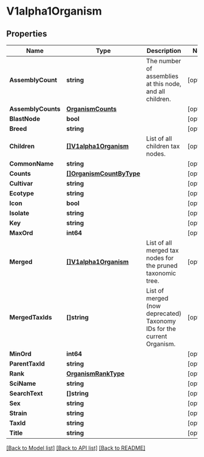 # V1alpha1Organism

## Properties

Name | Type | Description | Notes
------------ | ------------- | ------------- | -------------
**AssemblyCount** | **string** | The number of assemblies at this node, and all children. | [optional] 
**AssemblyCounts** | [**OrganismCounts**](OrganismCounts.md) |  | [optional] 
**BlastNode** | **bool** |  | [optional] 
**Breed** | **string** |  | [optional] 
**Children** | [**[]V1alpha1Organism**](v1alpha1Organism.md) | List of all children tax nodes. | [optional] 
**CommonName** | **string** |  | [optional] 
**Counts** | [**[]OrganismCountByType**](OrganismCountByType.md) |  | [optional] 
**Cultivar** | **string** |  | [optional] 
**Ecotype** | **string** |  | [optional] 
**Icon** | **bool** |  | [optional] 
**Isolate** | **string** |  | [optional] 
**Key** | **string** |  | [optional] 
**MaxOrd** | **int64** |  | [optional] 
**Merged** | [**[]V1alpha1Organism**](v1alpha1Organism.md) | List of all merged tax nodes for the pruned taxonomic tree. | [optional] 
**MergedTaxIds** | **[]string** | List of merged (now deprecated) Taxonomy IDs for the current Organism. | [optional] 
**MinOrd** | **int64** |  | [optional] 
**ParentTaxId** | **string** |  | [optional] 
**Rank** | [**OrganismRankType**](OrganismRankType.md) |  | [optional] 
**SciName** | **string** |  | [optional] 
**SearchText** | **[]string** |  | [optional] 
**Sex** | **string** |  | [optional] 
**Strain** | **string** |  | [optional] 
**TaxId** | **string** |  | [optional] 
**Title** | **string** |  | [optional] 

[[Back to Model list]](../README.md#documentation-for-models) [[Back to API list]](../README.md#documentation-for-api-endpoints) [[Back to README]](../README.md)



